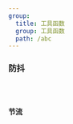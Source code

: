 ```yaml
---
group:
  title: 工具函数
  group: 工具函数
  path: /abc
---
```


### 防抖

<code src="./debounce.tsx" />

### 节流

